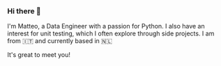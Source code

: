 ### Hi there 👋

I'm Matteo, a Data Engineer with a passion for Python. I also have an interest for unit testing, which I often explore through side projects. I am from 🇮🇹 and currently based in 🇳🇱

It's great to meet you!

